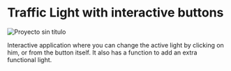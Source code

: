 # Traffic Light with interactive buttons

![Proyecto sin título](https://github.com/robmab/Traffic_Light/assets/56076087/c9a26c66-2c01-4b25-8d4b-317384aff46a)

Interactive application where you can change the active light by clicking on him, or from the button itself. It also has a function to add an extra functional light.
